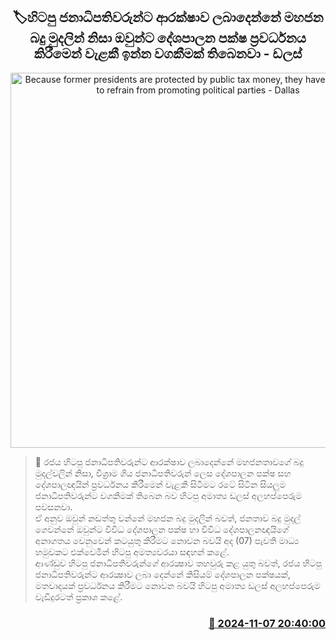 <p align='center'><b><h2 align='center' title='Because former presidents are protected by public tax money, they have an obligation to refrain from promoting political parties - Dallas'>🏷හිටපු ජනාධිපතිවරුන්ට ආරක්ෂාව ලබාදෙන්නේ මහජන බදු මුදලින් නිසා ඔවුන්ට දේශපාලන පක්ෂ ප්‍රවර්ධනය කිරීමෙන් වැළකී ඉන්න වගකීමක් තිබෙනවා - ඩලස්</h2></b></p>
<p align='center'><img src='https://helakuru.sgp1.cdn.digitaloceanspaces.com/esana/images/lib/dalas-smagi.jpg' width='600' alt='Because former presidents are protected by public tax money, they have an obligation to refrain from promoting political parties - Dallas'></p>

>📝 රජය හිටපු ජනාධිපතිවරුන්ට ආරක්ෂාව ලබාදෙන්නේ මහජනතාවගේ බදු මුදල්වලින් නිසා, විශ්‍රාම ගිය ජනාධිපතිවරුන් ලෙස දේශපාලන පක්ෂ සහ දේශපාලඥයින් ප්‍රවර්ධනය කිරීමෙන් වැළකී සිටීමට රටේ සිටින සියලුම ජනාධිපතිවරුන්ට වගකීමක් තිබෙන බව හිටපු අමාත්‍ය ඩලස් අලහප්පෙරුම පවසනවා.<br>ඒ අනුව ඔවුන් නඩත්තු වන්නේ මහජන බදු මුදලින් බවත්, ජනතාව බදු මුදල් ගෙවන්නේ ඔවුන්ට විවිධ දේශපාලන පක්ෂ හා විවිධ දේශපාලනඥයිගේ අනාගතය වෙනුවෙන් කටයුතු කිරීමට නොවන බවයි අද (07) පැවති මාධ්‍ය හමුවකට එක්වෙමින් හිටපු අමත්‍යවරයා සඳහන් කළේ.<br>ආණ්ඩුව හිටපු ජනාධිපතිවරුන්ගේ ආරක්‍ෂාව තහවුරු කළ යුතු බවත්, රජය හිටපු ජනාධිපතිවරුන්ට ආරක්‍ෂාව ලබා දෙන්නේ කිසියම් දේශපාලන පක්ෂයක්, මතවාදයක් ප්‍රවර්ධනය කිරීමට නොවන බවයි හිටපු අමාත්‍ය ඩලස් අලහප්පෙරුම වැඩිදුරටත් ප්‍රකාශ කළේ. <br>

<h3 align='right'><a href='https://www.helakuru.lk/esana/p/104848/'>📅 2024-11-07 20:40:00</a></h3>
